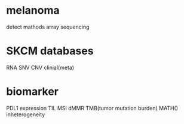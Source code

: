 # melanoma
detect mathods 
  array
  sequencing

# SKCM databases
  RNA
  SNV
  CNV
  clinial(meta)
  

# biomarker
  PDL1 expression
  TIL
  MSI
  dMMR
  TMB(tumor mutation burden)
  MATH()
  inheterogeneity
  
